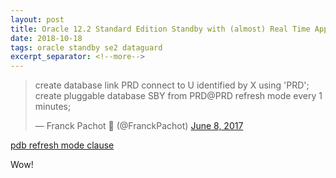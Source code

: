 ```yaml
---
layout: post
title: Oracle 12.2 Standard Edition Standby with (almost) Real Time Apply
date: 2018-10-18
tags: oracle standby se2 dataguard
excerpt_separator: <!--more-->
---
```


<blockquote class="twitter-tweet" data-lang="en" data-dnt="true" data-theme="dark"><p lang="en" dir="ltr">create database link PRD connect to U identified by X using &#39;PRD&#39;;<br>create pluggable database SBY from PRD@PRD refresh mode every 1 minutes;</p>&mdash; Franck Pachot 🚀 (@FranckPachot) <a href="https://twitter.com/FranckPachot/status/872867044097761283?ref_src=twsrc%5Etfw">June 8, 2017</a></blockquote> <script async src="https://platform.twitter.com/widgets.js" charset="utf-8"></script>

[pdb refresh mode clause](https://docs.oracle.com/en/database/oracle/oracle-database/12.2/sqlrf/CREATE-PLUGGABLE-DATABASE.html#GUID-F2DBA8DD-EEA8-4BB7-A07F-78DC04DB1FFC__PDB_REFRESH_MODE_CLAUSE-2C9E58C3)

Wow!
<!--more-->
